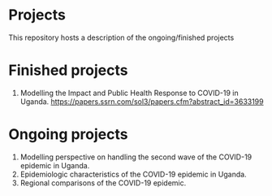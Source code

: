# Projects
This repository hosts a description of the ongoing/finished projects

# Finished projects
1. Modelling the Impact and Public Health Response to COVID-19 in Uganda.
https://papers.ssrn.com/sol3/papers.cfm?abstract_id=3633199


# Ongoing projects
1. Modelling perspective on handling the second wave of the COVID-19 epidemic in Uganda.
2. Epidemiologic characteristics of the COVID-19 epidemic in Uganda.
3. Regional comparisons of the COVID-19 epidemic.
